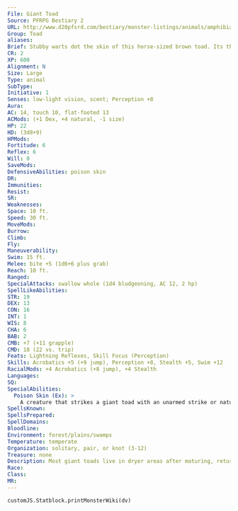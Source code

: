 ```yaml
---
File: Giant Toad
Source: PFRPG Bestiary 2
URL: http://www.d20pfsrd.com/bestiary/monster-listings/animals/amphibians/toad-giant
Group: Toad
aliases: 
Brief: Stubby warts dot the skin of this horse-sized brown toad. Its throat bulges and ripples as though about to croak.
CR: 2
XP: 600
Alignment: N
Size: Large
Type: animal
SubType: 
Initiative: 1
Senses: low-light vision, scent; Perception +8
Aura: 
AC: 14, touch 10, flat-footed 13
ACMods: (+1 Dex, +4 natural, -1 size)
HP: 22
HD: (3d8+9)
HPMods: 
Fortitude: 6
Reflex: 6
Will: 0
SaveMods: 
DefensiveAbilities: poison skin
DR: 
Immunities: 
Resist: 
SR: 
Weaknesses: 
Space: 10 ft.
Speed: 30 ft.
MoveMods: 
Burrow: 
Climb: 
Fly: 
Maneuverability: 
Swim: 15 ft.
Melee: bite +5 (1d6+6 plus grab)
Reach: 10 ft.
Ranged: 
SpecialAttacks: swallow whole (1d4 bludgeoning, AC 12, 2 hp)
SpellLikeAbilities: 
STR: 19
DEX: 13
CON: 16
INT: 1
WIS: 8
CHA: 6
BAB: 2
CMB: +7 (+11 grapple)
CMD: 18 (22 vs. trip)
Feats: Lightning Reflexes, Skill Focus (Perception)
Skills: Acrobatics +5 (+9 jump), Perception +8, Stealth +5, Swim +12
RacialMods: +4 Acrobatics (+8 jump), +4 Stealth
Languages: 
SQ: 
SpecialAbilities:
  Poison Skin (Ex): >
    A creature that strikes a giant toad with an unarmed strike or natural weapon exposes itself to the toad's poisonous skin.  Skin-contact; save Fort DC 14; frequency 1/ round for 4 rounds; effect 1d2 Wisdom damage; cure 1 save.
SpellsKnown: 
SpellsPrepared: 
SpellDomains: 
Bloodline: 
Environment: forest/plains/swamps
Temperature: temperate
Organization: solitary, pair, or knot (3-12)
Treasure: none
Description: Most giant toads live in dryer areas after maturing, returning to the water only to mate and give birth.  Giant toad companions are identical to giant frog companions (Pathfinder RPG Bestiary 135), save that they lack the frog's tongue and pull abilities.  Instead, they gain the poison skin ability at 4th level.
Race: 
Class: 
MR: 
---
```

```dataviewjs
customJS.Statblock.printMonsterWiki(dv)
```
